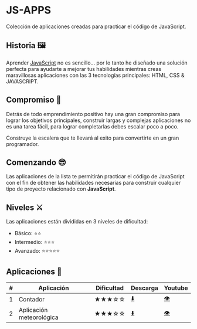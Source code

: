 # JS-APPS

Colección de aplicaciones creadas para practicar el código de JavaScript.

## Historia 🖼️

Aprender [JavaScript](https://developer.mozilla.org/es/docs/Web/JavaScript) no es sencillo... por lo tanto he diseñado una solución perfecta para ayudarte a mejorar tus habilidades mientras creas maravillosas aplicaciones con las 3 tecnologías principales: HTML, CSS & JAVASCRIPT.

## Compromiso 📅

Detrás de todo emprendimiento positivo hay una gran compromiso para lograr los objetivos principales, construir largas y complejas aplicaciones no es una tarea fácil, para lograr completarlas debes escalar poco a poco. 

Construye la escalera que te llevará al exito para convertirte en un gran programador.

## Comenzando 😎

Las aplicaciones de la lista te permitirán practicar el código de JavaScript con el fin de obtener las habilidades necesarias para construir cualquier tipo de proyecto relacionado con <b>JavaScript</b>.

## Niveles ⚔️

Las aplicaciones están divididas en 3 niveles de dificultad:

*  Básico:           ⭐⭐
*  Intermedio:      ⭐⭐⭐
*  Avanzado:      ⭐⭐⭐⭐⭐

## Aplicaciones 🎉
 
|  #  |  Aplicación        | Dificultad    | Descarga                                                 | Youtube                                                               |  
| --- | -------------      |------------   |-------------                                             |-----                                                                  |
| 1   | Contador           |   ★★★☆☆    | [⬇️](https://www.hernandoabella.com/proyectos/contador)  |  [👁️](https://www.youtube.com/watch?v=sgGEDuY5zOs&t)                 |
| 2   | Aplicación meteorológica          |   ★★★☆☆    | [⬇️](https://www.hernandoabella.com/proyectos/contador)  |  [👁️](https://www.youtube.com/watch?v=sgGEDuY5zOs&t)  |



